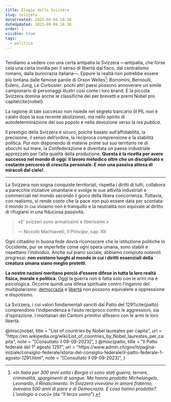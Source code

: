 ```yaml
---
title: Elogio dello Svizzera
slug: svizzera
dateCreated: 2023-08-04 18:38
dateUpdated: 2023-08-04 18:38
order: 1
visible: true
tags:
  - politica
---
```


##

<span class="newthought">Tendiamo a vedere</span> con una certa antipatia la Svizzera —antipatia, che forse cela una certa invidia per il senso di libertà dal fisco, dal centralismo romano, dalla burocrazia italiana—. Eppure la realtà non potrebbe essere più lontana dalle famose parole di Orson Welles[^1]: Borromini, Bernoulli, Eulero, Jung, Le Corbusier: pochi altri paesi possono annoverare un simile campionario di personaggi illustri così come i loro brand. E la piccola Svizzera domina anche le classifiche dei per brevetti e premi Nobel pro capite\cite{nobel}.

[^1]: _«In Italia per 300 anni sotto i Borgia ci sono stati guerra, terrore, criminalità, spargimenti di sangue. Ma hanno prodotto Michelangelo, Leonardo, il Rinascimento. In Svizzera vivevano in amore fraterno, avevano 500 anni di pace e di Democrazia. E cosa hanno prodotto? L’orologio a cucù»_ (da _“Il terzo uomo”_).

La ragione di tale successo non risiede nel segreto bancario (il PIL non è calato dopo la sua recente abolizione), ma nello spirito di autodeterminazione del suo popolo e nella devozione verso la _res publica_.

Il prestigio della Svizzera è sicuro, poiché basato sull’affidabilità, la precisione, il senso dell’ordine, la reciproca comprensione e la stabilità politica. Pur non disponendo di materie prime sul suo territorio né di sbocchi sul mare, la Confederazione è diventata un paese industriale apprezzato per l’alta qualità della produzione. **Questa è la ricetta per avere successo nel mondo di oggi: il lavoro metodico oltre che un disciplinato e costante percorso di crescita personale. E non una passiva attesa di miracoli dal cielo!**.

---

La Svizzera non sogna conquiste territoriali, rispetta i diritti di tutti, collabora a parecchie iniziative umanitarie e svolge le sue attività industriali e commerciali nel mondo secondo il gioco della libera concorrenza. Tuttavia, con realismo, si rende conto che la pace non può essere data per scontata: il mondo in cui viviamo non è tranquillo e la neutralità non equivale al diritto di rifugiarsi in una fiduciosa passività.

<div class='epigraph'>

> «E’ svizzeri sono armatissimi e liberissimi.» <footer> — Niccolò Machiavelli, _Il Principe_, cap. XII</footer>

</div>

Ogni cittadino in buona fede dovrà riconoscere che le istituzione politiche in Occidente, pur se imperfette come ogni opera umana, sono stabili e rispettano l’individuo. Anche sul piano sociale, abbiamo compiuto notevoli progressi: **non esistono luoghi al mondo in cui i diritti essenziali della creatura umana siano meglio protetti**.

**La nostre nazioni meritano perciò d’essere difese in tutta la loro realtà fisica, morale e politica**. Oggi la guerra non è fatta solo con le armi ma è psicologica. Occorre quindi una difesa spirituale contro l’inganno del multipolarismo: [democrazia](/notes/democrazia/) e [libertà](/notes/libero/) non possono equivalere a oppressione e dispotismo.

La Svizzera, i cui valori fondamentali sanciti dal Patto del 1291\cite{patto} comprendono l’indipendenza e l’aiuto reciproco contro le aggressioni, sia d’ispirazione. I montanari dei Cantoni primitivi difesero con le armi le loro libertà.

<bibliography>
@misc{nobel,
  title = "List of countries by Nobel laureates per capita",
  url = "https://en.wikipedia.org/wiki/List_of_countries_by_Nobel_laureates_per_capita",
  note = "[Consultato il 09-09-2023]",
}
@misc{patto,
  title = "Il Patto federale del 1° agosto 1291",
  url = "https://www.admin.ch/gov/it/pagina-iniziale/consiglio-federale/storia-del-consiglio-federale/il-patto-federale-1-agosto-1291.html",
  note = "[Consultato il 09-09-2023]",
}
</bibliography>
